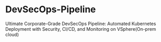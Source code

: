 # DevSecOps-Pipeline
Ultimate Corporate-Grade DevSecOps Pipeline: Automated Kubernetes Deployment with Security, CI/CD, and Monitoring on VSphere(On-prem cloud)
